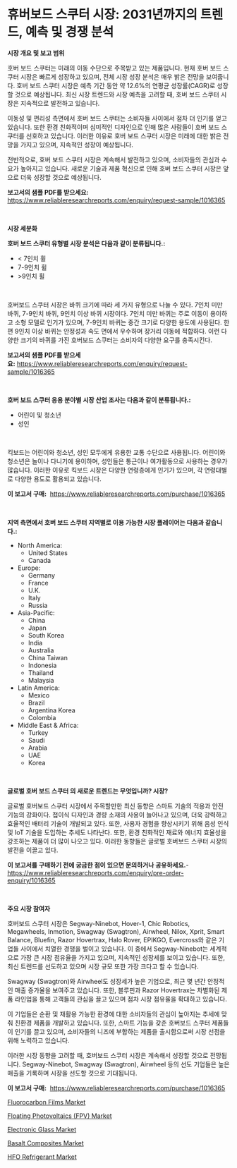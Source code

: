 <p><h1>휴버보드 스쿠터 시장: 2031년까지의 트렌드, 예측 및 경쟁 분석</h1></p><p><strong>시장 개요 및 보고 범위</strong></p>
<p><p>호버 보드 스쿠터는 미래의 이동 수단으로 주목받고 있는 제품입니다. 현재 호버 보드 스쿠터 시장은 빠르게 성장하고 있으며, 전체 시장 성장 분석은 매우 밝은 전망을 보여줍니다. 호버 보드 스쿠터 시장은 예측 기간 동안 약 12.6%의 연평균 성장률(CAGR)로 성장할 것으로 예상됩니다. 최신 시장 트렌드와 시장 예측을 고려할 때, 호버 보드 스쿠터 시장은 지속적으로 발전하고 있습니다.</p><p>이동성 및 편리성 측면에서 호버 보드 스쿠터는 소비자들 사이에서 점차 더 인기를 얻고 있습니다. 또한 환경 친화적이며 심미적인 디자인으로 인해 많은 사람들이 호버 보드 스쿠터를 선호하고 있습니다. 이러한 이유로 호버 보드 스쿠터 시장은 미래에 대한 밝은 전망을 가지고 있으며, 지속적인 성장이 예상됩니다.</p><p>전반적으로, 호버 보드 스쿠터 시장은 계속해서 발전하고 있으며, 소비자들의 관심과 수요가 높아지고 있습니다. 새로운 기술과 제품 혁신으로 인해 호버 보드 스쿠터 시장은 앞으로 더욱 성장할 것으로 예상됩니다.</p></p>
<p><strong>보고서의 샘플 PDF를 받으세요:</strong> <a href="https://www.reliableresearchreports.com/enquiry/request-sample/1016365">https://www.reliableresearchreports.com/enquiry/request-sample/1016365</a></p>
<p>&nbsp;</p>
<p><strong>시장 세분화</strong></p>
<p><strong>호버 보드 스쿠터 유형별 시장 분석은 다음과 같이 분류됩니다.:</strong></p>
<p><ul><li>< 7인치 휠</li><li>7-9인치 휠</li><li>>9인치 휠</li></ul></p>
<p>&nbsp;</p>
<p><p>호버보드 스쿠터 시장은 바퀴 크기에 따라 세 가지 유형으로 나눌 수 있다. 7인치 미만 바퀴, 7-9인치 바퀴, 9인치 이상 바퀴 시장이다. 7인치 미만 바퀴는 주로 이동이 용이하고 소형 모델로 인기가 있으며, 7-9인치 바퀴는 중간 크기로 다양한 용도에 사용된다. 한편 9인치 이상 바퀴는 안정성과 속도 면에서 우수하며 장거리 이동에 적합하다. 이런 다양한 크기의 바퀴를 가진 호버보드 스쿠터는 소비자의 다양한 요구를 충족시킨다.</p></p>
<p><strong>보고서의 샘플 PDF를 받으세요:</strong>&nbsp;<a href="https://www.reliableresearchreports.com/enquiry/request-sample/1016365">https://www.reliableresearchreports.com/enquiry/request-sample/1016365</a></p>
<p>&nbsp;</p>
<p><strong> 호버 보드 스쿠터 응용 분야별 시장 산업 조사는 다음과 같이 분류됩니다.:</strong></p>
<p><ul><li>어린이 및 청소년</li><li>성인</li></ul></p>
<p>&nbsp;</p>
<p><p>킥보드는 어린이와 청소년, 성인 모두에게 유용한 교통 수단으로 사용됩니다. 어린이와 청소년은 놀이나 다니기에 용이하며, 성인들은 통근이나 여가활동으로 사용하는 경우가 많습니다. 이러한 이유로 킥보드 시장은 다양한 연령층에게 인기가 있으며, 각 연령대별로 다양한 용도로 활용되고 있습니다.</p></p>
<p><strong>이 보고서 구매:</strong>&nbsp; <a href="https://www.reliableresearchreports.com/purchase/1016365">https://www.reliableresearchreports.com/purchase/1016365</a></p>
<p>&nbsp;</p>
<p><strong>지역 측면에서 호버 보드 스쿠터 지역별로 이용 가능한 시장 플레이어는 다음과 같습니다.:</strong></p>
<p><ul>
    <li>
        North America:
        <ul>
            <li>United States</li>
            <li>Canada</li>
        </ul>
    </li>
    <li>
        Europe:
        <ul>
            <li>Germany</li>
            <li>France</li>
            <li>U.K.</li>
            <li>Italy</li>
            <li>Russia</li>
        </ul>
    </li>
    <li>
        Asia-Pacific:
        <ul>
            <li>China</li>
            <li>Japan</li>
            <li>South Korea</li>
            <li>India</li>
            <li>Australia</li>
            <li>China Taiwan</li>
            <li>Indonesia</li>
            <li>Thailand</li>
            <li>Malaysia</li>
        </ul>
    </li>
    <li>
        Latin America:
        <ul>
            <li>Mexico</li>
            <li>Brazil</li>
            <li>Argentina Korea</li>
            <li>Colombia</li>
        </ul>
    </li>
    <li>
        Middle East & Africa:
        <ul>
            <li>Turkey</li>
            <li>Saudi</li>
            <li>Arabia</li>
            <li>UAE</li>
            <li>Korea</li>
        </ul>
    </li>
    </ul></p>
<p>&nbsp;</p>
<p><strong>글로벌 호버 보드 스쿠터 의 새로운 트렌드는 무엇입니까? 시장?</strong></p>
<p><p>글로벌 호버보드 스쿠터 시장에서 주목할만한 최신 동향은 스마트 기술의 적용과 안전 기능의 강화이다. 접이식 디자인과 경량 소재의 사용이 늘어나고 있으며, 더욱 강력하고 효율적인 배터리 기술이 개발되고 있다. 또한, 사용자 경험을 향상시키기 위해 음성 인식 및 IoT 기술을 도입하는 추세도 나타난다. 또한, 환경 친화적인 재료와 에너지 효율성을 강조하는 제품이 더 많이 나오고 있다. 이러한 동향들은 글로벌 호버보드 스쿠터 시장의 발전을 이끌고 있다.</p></p>
<p><strong>이 보고서를 구매하기 전에 궁금한 점이 있으면 문의하거나 공유하세요.</strong>- <a href="https://www.reliableresearchreports.com/enquiry/pre-order-enquiry/1016365">https://www.reliableresearchreports.com/enquiry/pre-order-enquiry/1016365</a></p>
<p>&nbsp;</p>
<p><strong>주요 시장 참여자</strong></p>
<p><p>호버보드 스쿠터 시장은 Segway-Ninebot, Hover-1, Chic Robotics, Megawheels, Inmotion, Swagway (Swagtron), Airwheel, Nilox, Xprit, Smart Balance, Bluefin, Razor Hovertrax, Halo Rover, EPIKGO, Evercross와 같은 기업들 사이에서 치열한 경쟁을 벌이고 있습니다. 이 중에서 Segway-Ninebot는 세계적으로 가장 큰 시장 점유율을 가지고 있으며, 지속적인 성장세를 보이고 있습니다. 또한, 최신 트렌드를 선도하고 있으며 시장 규모 또한 가장 크다고 할 수 있습니다.</p><p>Swagway (Swagtron)와 Airwheel도 성장세가 높은 기업으로, 최근 몇 년간 안정적인 매출 증가율을 보여주고 있습니다. 또한, 블루핀과 Razor Hovertrax는 차별화된 제품 라인업을 통해 고객들의 관심을 끌고 있으며 점차 시장 점유율을 확대하고 있습니다.</p><p>이 기업들은 순환 및 재활용 가능한 환경에 대한 소비자들의 관심이 높아지는 추세에 맞춰 친환경 제품을 개발하고 있습니다. 또한, 스마트 기능을 갖춘 호버보드 스쿠터 제품들이 인기를 끌고 있으며, 소비자들의 니즈에 부합하는 제품을 출시함으로써 시장 선점을 위해 노력하고 있습니다.</p><p>이러한 시장 동향을 고려할 때, 호버보드 스쿠터 시장은 계속해서 성장할 것으로 전망됩니다. Segway-Ninebot, Swagway (Swagtron), Airwheel 등의 선도 기업들은 높은 매출을 기록하며 시장을 선도할 것으로 기대됩니다.</p></p>
<p><strong>이 보고서 구매:</strong>&nbsp;&nbsp;<a href="https://www.reliableresearchreports.com/purchase/1016365">https://www.reliableresearchreports.com/purchase/1016365</a></p>
<p><p><a href="https://issuu.com/reportprime-2/docs/fluorocarbon-films-market-size-2030.pptx">Fluorocarbon Films Market</a></p><p><a href="https://view.publitas.com/reportprime-1/floating-photovoltaics-fpv-market-analysis-and-market-size-global-industry-overview-market-segmentation-and-forecast-2024-to-2031/">Floating Photovoltaics (FPV) Market</a></p><p><a href="https://github.com/GroverBarry/Market-Research-Report-List-4/blob/main/electronic-glass-market.md">Electronic Glass Market</a></p><p><a href="https://github.com/lylyparadise/Market-Research-Report-List-2/blob/main/basalt-composites-market.md">Basalt Composites Market</a></p><p><a href="https://issuu.com/reportprime-2/docs/hfo-refrigerant-market-size-2030.pptx">HFO Refrigerant Market</a></p></p>
